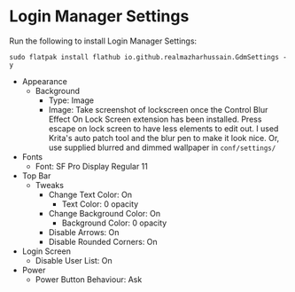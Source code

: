 # Login Manager Settings

Run the following to install Login Manager Settings:

```
sudo flatpak install flathub io.github.realmazharhussain.GdmSettings -y
```

- Appearance
  - Background
    - Type: Image
    - Image: Take screenshot of lockscreen once the Control Blur Effect On Lock Screen extension has been installed. Press escape on lock screen to have less elements to edit out. I used Krita's auto patch tool and the blur pen to make it look nice. Or, use supplied blurred and dimmed wallpaper in `conf/settings/`
- Fonts
  - Font: SF Pro Display Regular 11
- Top Bar
  - Tweaks
    - Change Text Color: On
      - Text Color: 0 opacity
    - Change Background Color: On
      - Background Color: 0 opacity
    - Disable Arrows: On
    - Disable Rounded Corners: On
- Login Screen
  - Disable User List: On
- Power
  - Power Button Behaviour: Ask

